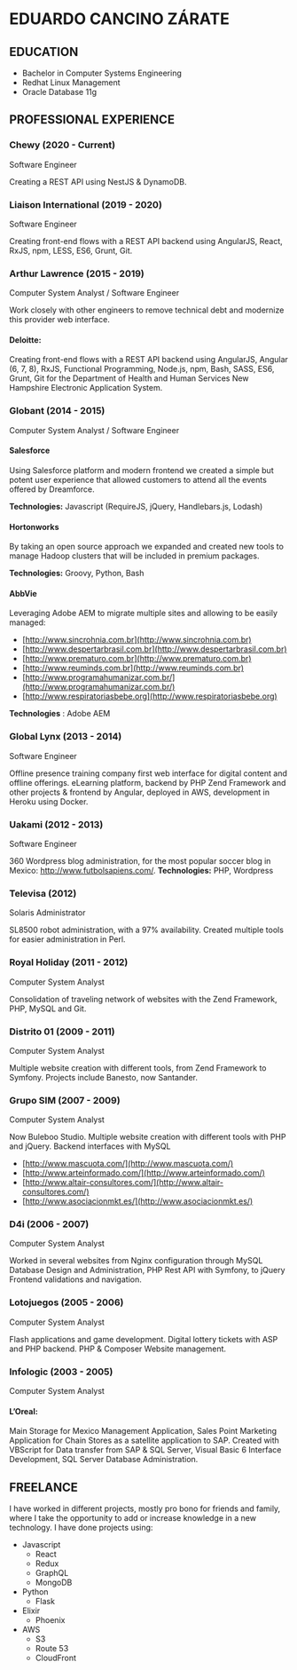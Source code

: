 # EDUARDO CANCINO ZÁRATE

## EDUCATION

- Bachelor in Computer Systems Engineering
- Redhat Linux Management
- Oracle Database 11g

## PROFESSIONAL EXPERIENCE

### Chewy (2020 - Current)

Software Engineer

Creating a REST API using NestJS & DynamoDB.

### Liaison International (2019 - 2020)

Software Engineer

Creating front-end flows with a REST API backend using AngularJS, React, RxJS, npm, LESS, ES6, Grunt, Git.

### Arthur Lawrence (2015 - 2019)

Computer System Analyst / Software Engineer

Work closely with other engineers to remove technical debt and modernize this provider web interface.

#### Deloitte: 
Creating front-end flows with a REST API backend using AngularJS, Angular (6, 7, 8), RxJS, Functional Programming, Node.js, npm, Bash, SASS, ES6, Grunt, Git for the Department of Health and Human Services New Hampshire Electronic Application System.

### Globant (2014 - 2015)
Computer System Analyst / Software Engineer

#### Salesforce 
Using Salesforce platform and modern frontend we created a simple but potent user experience that allowed customers to attend all the events offered by Dreamforce. 

**Technologies:** Javascript (RequireJS, jQuery, Handlebars.js, Lodash)
      
#### Hortonworks 
By taking an open source approach we expanded and created new tools to manage Hadoop clusters that will be included in premium packages.

**Technologies:** Groovy, Python, Bash

#### AbbVie 
Leveraging Adobe AEM to migrate multiple sites and allowing to be easily managed:
- [http://www.sincrohnia.com.br](http://www.sincrohnia.com.br)
- [http://www.despertarbrasil.com.br](http://www.despertarbrasil.com.br)
- [http://www.prematuro.com.br](http://www.prematuro.com.br)
- [http://www.reuminds.com.br](http://www.reuminds.com.br)
- [http://www.programahumanizar.com.br/](http://www.programahumanizar.com.br/)
- [http://www.respiratoriasbebe.org](http://www.respiratoriasbebe.org)

**Technologies** : Adobe AEM

### Global Lynx (2013 - 2014)
Software Engineer

Offline presence training company first web interface for digital content and offline offerings. eLearning platform, backend by PHP Zend Framework​ and other projects & frontend by Angular, deployed in AWS, development in Heroku using Docker.

### Uakami (2012 - 2013)
Software Engineer

360 Wordpress blog administration, for the most popular soccer blog in Mexico: http://www.futbolsapiens.com/.
**Technologies:** PHP, Wordpress

### Televisa (2012)
Solaris Administrator

SL8500 robot administration, with a 97% availability. Created multiple tools for easier administration in Perl.

### Royal Holiday (2011 - 2012)
Computer System Analyst

Consolidation of traveling network of websites with the Zend Framework, PHP, MySQL and Git.

### Distrito 01 (2009 - 2011)
Computer System Analyst

Multiple website creation with different tools, from Zend Framework to Symfony.
Projects include Banesto, now Santander.

### Grupo SIM (2007 - 2009)
Computer System Analyst

Now Buleboo Studio. Multiple website creation with different tools with PHP and jQuery. Backend interfaces with MySQL
- [http://www.mascuota.com/](http://www.mascuota.com/)
- [http://www.arteinformado.com/](http://www.arteinformado.com/)
- [http://www.altair-consultores.com/](http://www.altair-consultores.com/)
- [http://www.asociacionmkt.es/](http://www.asociacionmkt.es/)

### D4i (2006 - 2007)
Computer System Analyst

Worked in several websites from Nginx configuration through MySQL Database Design and Administration, PHP Rest API with Symfony, to jQuery Frontend validations and navigation.

### Lotojuegos (2005 - 2006)
Computer System Analyst

Flash applications and game development. Digital lottery tickets with ASP and PHP backend. PHP & Composer Website management.

### Infologic (2003 - 2005)
Computer System Analyst

#### L’Oreal:
Main Storage for Mexico Management Application, Sales Point Marketing Application for Chain Stores as a satellite application to SAP. Created with VBScript for Data transfer from SAP & SQL Server, Visual Basic 6 Interface Development, SQL Server Database Administration.

## FREELANCE

I have worked in different projects, mostly pro bono for friends and family, where I
take the opportunity to add or increase knowledge in a new technology.
I have done projects using:

- Javascript
  - React
  - Redux
  - GraphQL
  - MongoDB
- Python
  - Flask
- Elixir
  - Phoenix
- AWS
  - S3
  - Route 53
  - CloudFront
